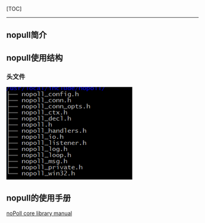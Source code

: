 [TOC]

---

## nopull简介

## nopull使用结构
### 头文件
![](./img/local_include.png)

## nopull的使用手册
[noPoll core library manual](http://www.aspl.es/nopoll/html/nopoll_core_library_manual.html)